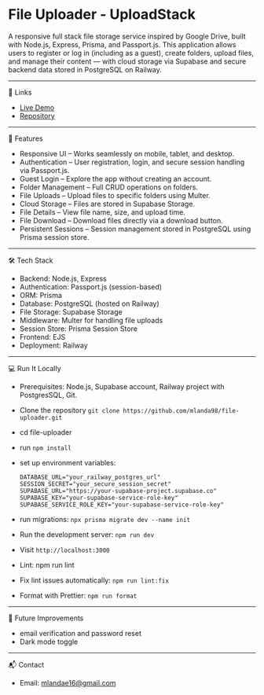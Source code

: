 # File Uploader - UploadStack

A responsive full stack file storage service inspired by Google Drive, built with Node.js, Express, Prisma, and Passport.js. This application allows users to register or log in (including as a guest), create folders, upload files, and manage their content — with cloud storage via Supabase and secure backend data stored in PostgreSQL on Railway.

---

🔗 Links

- [Live Demo](file-uploader-production-d3b1.up.railway.app)
- [Repository](https://github.com/mlanda98/file-uploader)

---

🚀 Features

- Responsive UI – Works seamlessly on mobile, tablet, and desktop.
- Authentication – User registration, login, and secure session handling via Passport.js.
- Guest Login – Explore the app without creating an account.
- Folder Management – Full CRUD operations on folders.
- File Uploads – Upload files to specific folders using Multer.
- Cloud Storage – Files are stored in Supabase Storage.
- File Details – View file name, size, and upload time.
- File Download – Download files directly via a download button.
- Persistent Sessions – Session management stored in PostgreSQL using Prisma session store.

---

🛠️ Tech Stack

- Backend: Node.js, Express
- Authentication: Passport.js (session-based)
- ORM: Prisma
- Database: PostgreSQL (hosted on Railway)
- File Storage: Supabase Storage
- Middleware: Multer for handling file uploads
- Session Store: Prisma Session Store
- Frontend: EJS
- Deployment: Railway

---

💻 Run It Locally

- Prerequisites: Node.js, Supabase account, Railway project with PostgresSQL, Git.
- Clone the repository
  `git clone https://github.com/mlanda98/file-uploader.git`
- cd file-uploader
- run `npm install`
- set up environment variables:
  ```
  DATABASE_URL="your_railway_postgres_url"
  SESSION_SECRET="your_secure_session_secret"
  SUPABASE_URL="https://your-supabase-project.supabase.co"
  SUPABASE_KEY="your-supabase-service-role-key"
  SUPABASE_SERVICE_ROLE_KEY="your-supabase-service-role-key"
  ```
- run migrations: `npx prisma migrate dev --name init`
- Run the development server: `npm run dev`
- Visit `http://localhost:3000`

- Lint: npm run lint
- Fix lint issues automatically: `npm run lint:fix`
- Format with Prettier: `npm run format`

---

🌱 Future Improvements

- email verification and password reset
- Dark mode toggle

---

📬 Contact

- Email: mlandae16@gmail.com
